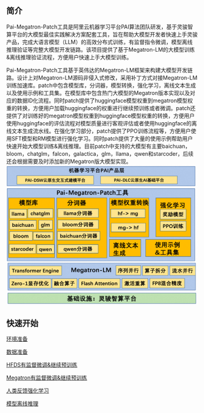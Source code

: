 ## 简介
Pai-Megatron-Patch工具是阿里云机器学习平台PAI算法团队研发，基于灵骏智算平台的大模型最佳实践解决方案配套工具，旨在帮助大模型开发者快速上手灵骏产品，完成大语言模型（LLM）的高效分布式训练，有监督指令微调，模型离线推理验证等完整大模型开发链路。该项目提供了基于Megatron-LM的大模型训练&离线推理验证流程，方便用户快速上手大模型训练。

Pai-Megatron-Patch工具基于英伟达的Megatron-LM框架来构建大模型开发链路。设计上对Megatron-LM源码非侵入式修改，采用补丁方式对接Megatron-LM训练加速库。patch中包含模型库，分词器，模型转换，强化学习，离线文本生成以及使用示例和工具集。在模型库中包含热门大模型的Megatron版本实现以及对应的数据ID化流程。同时patch提供了huggingface模型权重到megatron模型权重的转换，方便用户加载huggingface的权重进行继续预训练或者微调。patch还提供了对训练好的megatron模型权重到huggingface模型权重的转换，方便用户使用huggingface的评估流程对模型质量进行客观评估或者使用huggingface的离线文本生成流水线。在强化学习部分，patch提供了PPO训练流程等，方便用户使用SFT模型和RM模型进行强化学习。同时patch提供了大量的使用示例帮助用户快速开始大模型训练&离线推理。目前patch中支持的大模型有主要baichuan，bloom，chatglm，falcon，galactica，glm，llama，qwen和starcoder，后续还会根据需要及时添加新的Megatron版大模型实现。
![img.png](patch.png)

## 快速开始

[环境准备](https://www.aliyun.com/preview/solution/2023-solution/pai_lingjun)

[数据准备](toolkits/pretrain_data_preprocessing/README.md)

[HFDS有监督微调&继续预训练](examples/hfds.md)

[Megatron有监督微调&继续预训练](examples/megatron.md)

[人类反馈强化学习](rlhf/README.md)

[模型离线推理](megatron_patch/generation/README.md)
